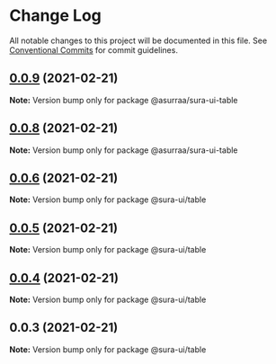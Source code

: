 # Change Log

All notable changes to this project will be documented in this file.
See [Conventional Commits](https://conventionalcommits.org) for commit guidelines.

## [0.0.9](https://github.com/asurraa/sura-ui/table/compare/@asurraa/sura-ui-table@0.0.8...@asurraa/sura-ui-table@0.0.9) (2021-02-21)

**Note:** Version bump only for package @asurraa/sura-ui-table





## [0.0.8](https://github.com/asurraa/sura-ui/table/compare/@asurraa/sura-ui-table@0.0.7...@asurraa/sura-ui-table@0.0.8) (2021-02-21)

**Note:** Version bump only for package @asurraa/sura-ui-table





## [0.0.6](https://github.com/LyhourChhen/table/compare/v0.0.5...v0.0.6) (2021-02-21)

**Note:** Version bump only for package @sura-ui/table





## [0.0.5](https://github.com/LyhourChhen/table/compare/v0.0.4...v0.0.5) (2021-02-21)

**Note:** Version bump only for package @sura-ui/table





## [0.0.4](https://github.com/LyhourChhen/table/compare/v0.0.3...v0.0.4) (2021-02-21)

**Note:** Version bump only for package @sura-ui/table





## 0.0.3 (2021-02-21)

**Note:** Version bump only for package @sura-ui/table
